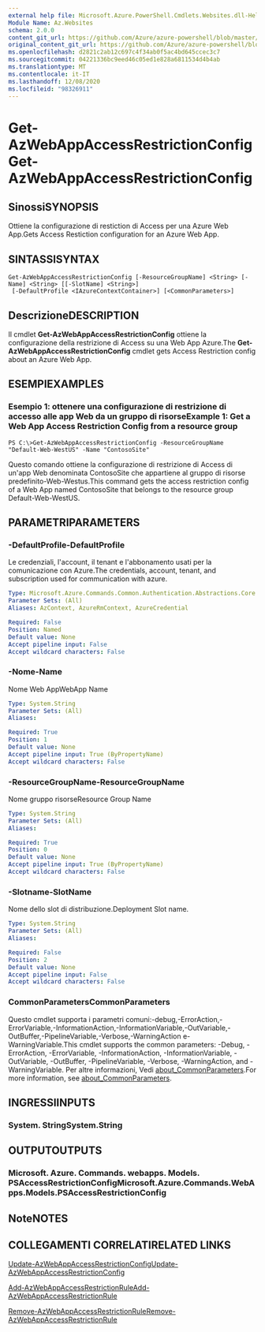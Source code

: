 ```yaml
---
external help file: Microsoft.Azure.PowerShell.Cmdlets.Websites.dll-Help.xml
Module Name: Az.Websites
schema: 2.0.0
content_git_url: https://github.com/Azure/azure-powershell/blob/master/src/Websites/Websites/help/Get-AzWebAppAccessRestrictionConfig.md
original_content_git_url: https://github.com/Azure/azure-powershell/blob/master/src/Websites/Websites/help/Get-AzWebAppAccessRestrictionConfig.md
ms.openlocfilehash: d2821c2ab12c697c4f34ab0f5ac4bd645ccec3c7
ms.sourcegitcommit: 04221336bc9eed46c05ed1e828a6811534d4b4ab
ms.translationtype: MT
ms.contentlocale: it-IT
ms.lasthandoff: 12/08/2020
ms.locfileid: "98326911"
---
```

# <span data-ttu-id="dd0e8-101">Get-AzWebAppAccessRestrictionConfig</span><span class="sxs-lookup"><span data-stu-id="dd0e8-101">Get-AzWebAppAccessRestrictionConfig</span></span>

## <span data-ttu-id="dd0e8-102">Sinossi</span><span class="sxs-lookup"><span data-stu-id="dd0e8-102">SYNOPSIS</span></span>
<span data-ttu-id="dd0e8-103">Ottiene la configurazione di restiction di Access per una Azure Web App.</span><span class="sxs-lookup"><span data-stu-id="dd0e8-103">Gets Access Restiction configuration for an Azure Web App.</span></span>

## <span data-ttu-id="dd0e8-104">SINTASSI</span><span class="sxs-lookup"><span data-stu-id="dd0e8-104">SYNTAX</span></span>

```
Get-AzWebAppAccessRestrictionConfig [-ResourceGroupName] <String> [-Name] <String> [[-SlotName] <String>]
 [-DefaultProfile <IAzureContextContainer>] [<CommonParameters>]
```

## <span data-ttu-id="dd0e8-105">Descrizione</span><span class="sxs-lookup"><span data-stu-id="dd0e8-105">DESCRIPTION</span></span>
<span data-ttu-id="dd0e8-106">Il cmdlet **Get-AzWebAppAccessRestrictionConfig** ottiene la configurazione della restrizione di Access su una Web App Azure.</span><span class="sxs-lookup"><span data-stu-id="dd0e8-106">The **Get-AzWebAppAccessRestrictionConfig** cmdlet gets Access Restriction config about an Azure Web App.</span></span>

## <span data-ttu-id="dd0e8-107">ESEMPI</span><span class="sxs-lookup"><span data-stu-id="dd0e8-107">EXAMPLES</span></span>

### <span data-ttu-id="dd0e8-108">Esempio 1: ottenere una configurazione di restrizione di accesso alle app Web da un gruppo di risorse</span><span class="sxs-lookup"><span data-stu-id="dd0e8-108">Example 1: Get a Web App Access Restriction Config from a resource group</span></span>
```
PS C:\>Get-AzWebAppAccessRestrictionConfig -ResourceGroupName "Default-Web-WestUS" -Name "ContosoSite"
```

<span data-ttu-id="dd0e8-109">Questo comando ottiene la configurazione di restrizione di Access di un'app Web denominata ContosoSite che appartiene al gruppo di risorse predefinito-Web-Westus.</span><span class="sxs-lookup"><span data-stu-id="dd0e8-109">This command gets the access restriction config of a Web App named ContosoSite that belongs to the resource group Default-Web-WestUS.</span></span>

## <span data-ttu-id="dd0e8-110">PARAMETRI</span><span class="sxs-lookup"><span data-stu-id="dd0e8-110">PARAMETERS</span></span>

### <span data-ttu-id="dd0e8-111">-DefaultProfile</span><span class="sxs-lookup"><span data-stu-id="dd0e8-111">-DefaultProfile</span></span>
<span data-ttu-id="dd0e8-112">Le credenziali, l'account, il tenant e l'abbonamento usati per la comunicazione con Azure.</span><span class="sxs-lookup"><span data-stu-id="dd0e8-112">The credentials, account, tenant, and subscription used for communication with azure.</span></span>

```yaml
Type: Microsoft.Azure.Commands.Common.Authentication.Abstractions.Core.IAzureContextContainer
Parameter Sets: (All)
Aliases: AzContext, AzureRmContext, AzureCredential

Required: False
Position: Named
Default value: None
Accept pipeline input: False
Accept wildcard characters: False
```

### <span data-ttu-id="dd0e8-113">-Nome</span><span class="sxs-lookup"><span data-stu-id="dd0e8-113">-Name</span></span>
<span data-ttu-id="dd0e8-114">Nome Web App</span><span class="sxs-lookup"><span data-stu-id="dd0e8-114">WebApp Name</span></span>

```yaml
Type: System.String
Parameter Sets: (All)
Aliases:

Required: True
Position: 1
Default value: None
Accept pipeline input: True (ByPropertyName)
Accept wildcard characters: False
```

### <span data-ttu-id="dd0e8-115">-ResourceGroupName</span><span class="sxs-lookup"><span data-stu-id="dd0e8-115">-ResourceGroupName</span></span>
<span data-ttu-id="dd0e8-116">Nome gruppo risorse</span><span class="sxs-lookup"><span data-stu-id="dd0e8-116">Resource Group Name</span></span>

```yaml
Type: System.String
Parameter Sets: (All)
Aliases:

Required: True
Position: 0
Default value: None
Accept pipeline input: True (ByPropertyName)
Accept wildcard characters: False
```

### <span data-ttu-id="dd0e8-117">-Slotname</span><span class="sxs-lookup"><span data-stu-id="dd0e8-117">-SlotName</span></span>
<span data-ttu-id="dd0e8-118">Nome dello slot di distribuzione.</span><span class="sxs-lookup"><span data-stu-id="dd0e8-118">Deployment Slot name.</span></span>

```yaml
Type: System.String
Parameter Sets: (All)
Aliases:

Required: False
Position: 2
Default value: None
Accept pipeline input: False
Accept wildcard characters: False
```

### <span data-ttu-id="dd0e8-119">CommonParameters</span><span class="sxs-lookup"><span data-stu-id="dd0e8-119">CommonParameters</span></span>
<span data-ttu-id="dd0e8-120">Questo cmdlet supporta i parametri comuni:-debug,-ErrorAction,-ErrorVariable,-InformationAction,-InformationVariable,-OutVariable,-OutBuffer,-PipelineVariable,-Verbose,-WarningAction e-WarningVariable.</span><span class="sxs-lookup"><span data-stu-id="dd0e8-120">This cmdlet supports the common parameters: -Debug, -ErrorAction, -ErrorVariable, -InformationAction, -InformationVariable, -OutVariable, -OutBuffer, -PipelineVariable, -Verbose, -WarningAction, and -WarningVariable.</span></span> <span data-ttu-id="dd0e8-121">Per altre informazioni, Vedi [about_CommonParameters](http://go.microsoft.com/fwlink/?LinkID=113216).</span><span class="sxs-lookup"><span data-stu-id="dd0e8-121">For more information, see [about_CommonParameters](http://go.microsoft.com/fwlink/?LinkID=113216).</span></span>

## <span data-ttu-id="dd0e8-122">INGRESSI</span><span class="sxs-lookup"><span data-stu-id="dd0e8-122">INPUTS</span></span>

### <span data-ttu-id="dd0e8-123">System. String</span><span class="sxs-lookup"><span data-stu-id="dd0e8-123">System.String</span></span>

## <span data-ttu-id="dd0e8-124">OUTPUT</span><span class="sxs-lookup"><span data-stu-id="dd0e8-124">OUTPUTS</span></span>

### <span data-ttu-id="dd0e8-125">Microsoft. Azure. Commands. webapps. Models. PSAccessRestrictionConfig</span><span class="sxs-lookup"><span data-stu-id="dd0e8-125">Microsoft.Azure.Commands.WebApps.Models.PSAccessRestrictionConfig</span></span>

## <span data-ttu-id="dd0e8-126">Note</span><span class="sxs-lookup"><span data-stu-id="dd0e8-126">NOTES</span></span>

## <span data-ttu-id="dd0e8-127">COLLEGAMENTI CORRELATI</span><span class="sxs-lookup"><span data-stu-id="dd0e8-127">RELATED LINKS</span></span>

[<span data-ttu-id="dd0e8-128">Update-AzWebAppAccessRestrictionConfig</span><span class="sxs-lookup"><span data-stu-id="dd0e8-128">Update-AzWebAppAccessRestrictionConfig</span></span>](./Update-AzWebAppAccessRestrictionConfig.md)

[<span data-ttu-id="dd0e8-129">Add-AzWebAppAccessRestrictionRule</span><span class="sxs-lookup"><span data-stu-id="dd0e8-129">Add-AzWebAppAccessRestrictionRule</span></span>](./Add-AzWebAppAccessRestrictionRule.md)

[<span data-ttu-id="dd0e8-130">Remove-AzWebAppAccessRestrictionRule</span><span class="sxs-lookup"><span data-stu-id="dd0e8-130">Remove-AzWebAppAccessRestrictionRule</span></span>](./Remove-AzWebAppAccessRestrictionRule.md)
